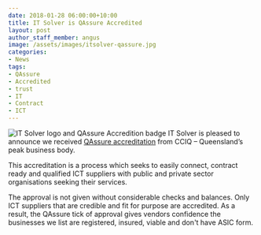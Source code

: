 ```yaml
---
date: 2018-01-28 06:00:00+10:00
title: IT Solver is QAssure Accredited
layout: post
author_staff_member: angus
image: /assets/images/itsolver-qassure.jpg
categories:
- News
tags:
- QAssure
- Accredited
- trust
- IT
- Contract
- ICT
---
```

![IT Solver logo and QAssure Accredition badge](/assets/images/itsolver-qassure.jpg)
IT Solver is pleased to announce we received [QAssure accreditation](https://qassure.com.au/supplier/details/13046) from CCIQ – Queensland’s peak business body.

This accreditation is a process which seeks to easily connect, contract ready and qualified ICT suppliers with public and private sector organisations seeking their services.

The approval is not given without considerable checks and balances. Only ICT suppliers that are credible and fit for purpose are accredited. As a result, the QAssure tick of approval gives vendors confidence the businesses we list are registered, insured, viable and don't have ASIC form.
